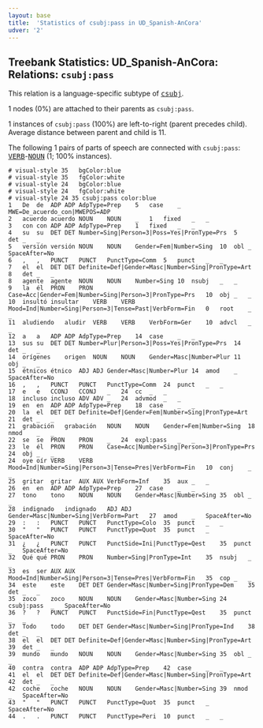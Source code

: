 ```yaml
---
layout: base
title:  'Statistics of csubj:pass in UD_Spanish-AnCora'
udver: '2'
---
```


## Treebank Statistics: UD_Spanish-AnCora: Relations: `csubj:pass`

This relation is a language-specific subtype of <tt><a href="es_ancora-dep-csubj.html">csubj</a></tt>.

1 nodes (0%) are attached to their parents as `csubj:pass`.

1 instances of `csubj:pass` (100%) are left-to-right (parent precedes child).
Average distance between parent and child is 11.

The following 1 pairs of parts of speech are connected with `csubj:pass`: <tt><a href="es_ancora-pos-VERB.html">VERB</a></tt>-<tt><a href="es_ancora-pos-NOUN.html">NOUN</a></tt> (1; 100% instances).


~~~ conllu
# visual-style 35	bgColor:blue
# visual-style 35	fgColor:white
# visual-style 24	bgColor:blue
# visual-style 24	fgColor:white
# visual-style 24 35 csubj:pass	color:blue
1	De	de	ADP	ADP	AdpType=Prep	5	case	_	MWE=De_acuerdo_con|MWEPOS=ADP
2	acuerdo	acuerdo	NOUN	NOUN	_	1	fixed	_	_
3	con	con	ADP	ADP	AdpType=Prep	1	fixed	_	_
4	su	su	DET	DET	Number=Sing|Person=3|Poss=Yes|PronType=Prs	5	det	_	_
5	versión	versión	NOUN	NOUN	Gender=Fem|Number=Sing	10	obl	_	SpaceAfter=No
6	,	,	PUNCT	PUNCT	PunctType=Comm	5	punct	_	_
7	el	el	DET	DET	Definite=Def|Gender=Masc|Number=Sing|PronType=Art	8	det	_	_
8	agente	agente	NOUN	NOUN	Number=Sing	10	nsubj	_	_
9	la	él	PRON	PRON	Case=Acc|Gender=Fem|Number=Sing|Person=3|PronType=Prs	10	obj	_	_
10	insultó	insultar	VERB	VERB	Mood=Ind|Number=Sing|Person=3|Tense=Past|VerbForm=Fin	0	root	_	_
11	aludiendo	aludir	VERB	VERB	VerbForm=Ger	10	advcl	_	_
12	a	a	ADP	ADP	AdpType=Prep	14	case	_	_
13	sus	su	DET	DET	Number=Plur|Person=3|Poss=Yes|PronType=Prs	14	det	_	_
14	orígenes	origen	NOUN	NOUN	Gender=Masc|Number=Plur	11	obj	_	_
15	étnicos	étnico	ADJ	ADJ	Gender=Masc|Number=Plur	14	amod	_	SpaceAfter=No
16	,	,	PUNCT	PUNCT	PunctType=Comm	24	punct	_	_
17	e	e	CCONJ	CCONJ	_	24	cc	_	_
18	incluso	incluso	ADV	ADV	_	24	advmod	_	_
19	en	en	ADP	ADP	AdpType=Prep	18	case	_	_
20	la	el	DET	DET	Definite=Def|Gender=Fem|Number=Sing|PronType=Art	21	det	_	_
21	grabación	grabación	NOUN	NOUN	Gender=Fem|Number=Sing	18	nmod	_	_
22	se	se	PRON	PRON	_	24	expl:pass	_	_
23	le	él	PRON	PRON	Case=Acc|Number=Sing|Person=3|PronType=Prs	24	obj	_	_
24	oye	oír	VERB	VERB	Mood=Ind|Number=Sing|Person=3|Tense=Pres|VerbForm=Fin	10	conj	_	_
25	gritar	gritar	AUX	AUX	VerbForm=Inf	35	aux	_	_
26	en	en	ADP	ADP	AdpType=Prep	27	case	_	_
27	tono	tono	NOUN	NOUN	Gender=Masc|Number=Sing	35	obl	_	_
28	indignado	indignado	ADJ	ADJ	Gender=Masc|Number=Sing|VerbForm=Part	27	amod	_	SpaceAfter=No
29	:	:	PUNCT	PUNCT	PunctType=Colo	35	punct	_	_
30	"	"	PUNCT	PUNCT	PunctType=Quot	35	punct	_	SpaceAfter=No
31	¿	¿	PUNCT	PUNCT	PunctSide=Ini|PunctType=Qest	35	punct	_	SpaceAfter=No
32	Qué	qué	PRON	PRON	Number=Sing|PronType=Int	35	nsubj	_	_
33	es	ser	AUX	AUX	Mood=Ind|Number=Sing|Person=3|Tense=Pres|VerbForm=Fin	35	cop	_	_
34	este	este	DET	DET	Gender=Masc|Number=Sing|PronType=Dem	35	det	_	_
35	zoco	zoco	NOUN	NOUN	Gender=Masc|Number=Sing	24	csubj:pass	_	SpaceAfter=No
36	?	?	PUNCT	PUNCT	PunctSide=Fin|PunctType=Qest	35	punct	_	_
37	Todo	todo	DET	DET	Gender=Masc|Number=Sing|PronType=Ind	38	det	_	_
38	el	el	DET	DET	Definite=Def|Gender=Masc|Number=Sing|PronType=Art	39	det	_	_
39	mundo	mundo	NOUN	NOUN	Gender=Masc|Number=Sing	35	obl	_	_
40	contra	contra	ADP	ADP	AdpType=Prep	42	case	_	_
41	el	el	DET	DET	Definite=Def|Gender=Masc|Number=Sing|PronType=Art	42	det	_	_
42	coche	coche	NOUN	NOUN	Gender=Masc|Number=Sing	39	nmod	_	SpaceAfter=No
43	"	"	PUNCT	PUNCT	PunctType=Quot	35	punct	_	SpaceAfter=No
44	.	.	PUNCT	PUNCT	PunctType=Peri	10	punct	_	_

~~~


